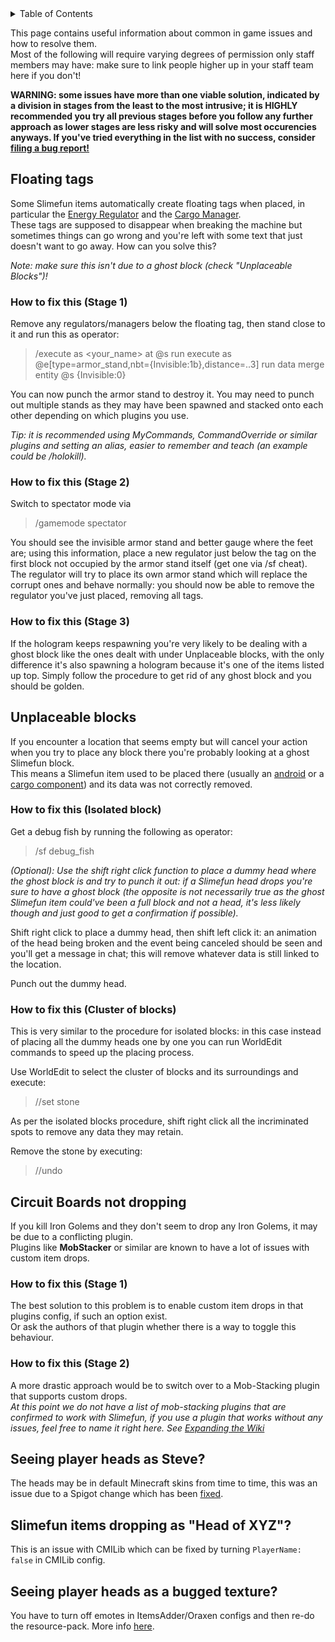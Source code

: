 <!-- START doctoc generated TOC please keep comment here to allow auto update -->
<!-- DON'T EDIT THIS SECTION, INSTEAD RE-RUN doctoc TO UPDATE -->
<details>
<summary>Table of Contents</summary>

- [Floating tags](#floating-tags)
- [Unplaceable blocks](#unplaceable-blocks)
- [Circuit Boards not dropping](#circuit-boards-not-dropping)

</details>
<!-- END doctoc generated TOC please keep comment here to allow auto update -->

This page contains useful information about common in game issues and how to resolve them.<br>
Most of the following will require varying degrees of permission only staff members may have: make sure to link people higher up in your staff team here if you don't!

**WARNING: some issues have more than one viable solution, indicated by a division in stages from the least to the most intrusive; it is HIGHLY recommended you try all previous stages before you follow any further approach as lower stages are less risky and will solve most occurencies anyways. If you've tried everything in the list with no success, consider [filing a bug report!](https://github.com/Slimefun/Slimefun4/wiki/How-to-report-bugs)**

## Floating tags
Some Slimefun items automatically create floating tags when placed, in particular the [Energy Regulator](https://github.com/Slimefun/Slimefun4/wiki/Energy-Regulator) and the [Cargo Manager](https://github.com/Slimefun/Slimefun4/wiki/Cargo-Manager).<br>
These tags are supposed to disappear when breaking the machine but sometimes things can go wrong and you're left with some text that just doesn't want to go away. How can you solve this?

_Note: make sure this isn't due to a ghost block (check "Unplaceable Blocks")!_

### How to fix this (Stage 1)
Remove any regulators/managers below the floating tag, then stand close to it and run this as operator:
>/execute as <your_name> at @s run execute as @e[type=armor_stand,nbt={Invisible:1b},distance=..3] run data merge entity @s {Invisible:0}

You can now punch the armor stand to destroy it. You may need to punch out multiple stands as they may have been spawned and stacked onto each other depending on which plugins you use.

*Tip: it is recommended using MyCommands, CommandOverride or similar plugins and setting an alias, easier to remember and teach (an example could be /holokill).*

### How to fix this (Stage 2)
Switch to spectator mode via
>/gamemode spectator

You should see the invisible armor stand and better gauge where the feet are; using this information, place a new regulator just below the tag on the first block not occupied by the armor stand itself (get one via /sf cheat).<br>
The regulator will try to place its own armor stand which will replace the corrupt ones and behave normally: you should now be able to remove the regulator you've just placed, removing all tags.

### How to fix this (Stage 3)
If the hologram keeps respawning you're very likely to be dealing with a ghost block like the ones dealt with under Unplaceable blocks, with the only difference it's also spawning a hologram because it's one of the items listed up top.
Simply follow the procedure to get rid of any ghost block and you should be golden.

## Unplaceable blocks
If you encounter a location that seems empty but will cancel your action when you try to place any block there you're probably looking at a ghost Slimefun block.<br> This means a Slimefun item used to be placed there (usually an [android](https://github.com/Slimefun/Slimefun4/wiki/Androids) or a [cargo component](https://github.com/Slimefun/Slimefun4/wiki/Cargo-Management)) and its data was not correctly removed.

### How to fix this (Isolated block)
Get a debug fish by running the following as operator:
>/sf debug_fish

_(Optional): Use the shift right click function to place a dummy head where the ghost block is and try to punch it out: if a Slimefun head drops you're sure to have a ghost block (the opposite is not necessarily true as the ghost Slimefun item could've been a full block and not a head, it's less likely though and just good to get a confirmation if possible)._

Shift right click to place a dummy head, then shift left click it: an animation of the head being broken and the event being canceled should be seen and you'll get a message in chat; this will remove whatever data is still linked to the location.

Punch out the dummy head.

### How to fix this (Cluster of blocks)
This is very similar to the procedure for isolated blocks: in this case instead of placing all the dummy heads one by one you can run WorldEdit commands to speed up the placing process.

Use WorldEdit to select the cluster of blocks and its surroundings and execute:
>//set stone

As per the isolated blocks procedure, shift right click all the incriminated spots to remove any data they may retain.

Remove the stone by executing:
>//undo

## Circuit Boards not dropping
If you kill Iron Golems and they don't seem to drop any Iron Golems, it may be due to a conflicting plugin.<br>
Plugins like **MobStacker** or similar are known to have a lot of issues with custom item drops.

### How to fix this (Stage 1)
The best solution to this problem is to enable custom item drops in that plugins config, if such an option exist.<br>
Or ask the authors of that plugin whether there is a way to toggle this behaviour.

### How to fix this (Stage 2)
A more drastic approach would be to switch over to a Mob-Stacking plugin that supports custom drops.<br>
_At this point we do not have a list of mob-stacking plugins that are confirmed to work with Slimefun, if you use a plugin that works without any issues, feel free to name it right here. See [Expanding the Wiki](https://github.com/Slimefun/Slimefun4/wiki/Expanding-the-Wiki)_

## Seeing player heads as Steve?
The heads may be in default Minecraft skins from time to time, this was an issue due to a Spigot change which has been [fixed](https://blob.build/project/Slimefun4/Dev).

## Slimefun items dropping as "Head of XYZ"?
This is an issue with CMILib which can be fixed by turning `PlayerName: false` in CMILib config.

## Seeing player heads as a bugged texture?
You have to turn off emotes in ItemsAdder/Oraxen configs and then re-do the resource-pack. More info [here](https://itemsadder.devs.beer/faq/placed-heads-texture-glitched).

